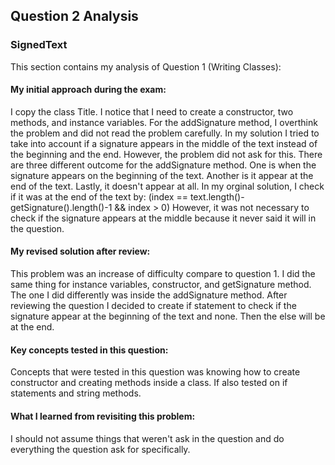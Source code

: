 ## Question 2 Analysis
### SignedText

This section contains my analysis of Question 1 (Writing Classes):

#### My initial approach during the exam:
  I copy the class Title. I notice that I need to create a constructor, two methods, and instance variables. For the addSignature method, I overthink the problem and did not read the problem carefully. In my solution I tried to take into account if a signature appears in the middle of the text instead of the beginning and the end. However, the problem did not ask for this. There are three different outcome for the addSignature method. One is when the signature appears on the beginning of the text. Another is it appear at the end of the text. Lastly, it doesn't appear at all. In my orginal solution, I check if it was at the end of the text by: (index == text.length()-getSignature().length()-1 && index > 0) However, it was not necessary to check if the signature appears at the middle because it never said it will in the question. 
  
#### My revised solution after review:
  This problem was an increase of difficulty compare to question 1. I did the same thing for instance variables, constructor, and getSignature method. The one I did differently was inside the addSignature method. After reviewing the question I decided to create if statement to check if the signature appear at the beginning of the text and none. Then the else will be at the end. 
  
#### Key concepts tested in this question:
  Concepts that were tested in this question was knowing how to create constructor and creating methods inside a class. If also tested on if statements and string methods. 
  
#### What I learned from revisiting this problem:
  I should not assume things that weren't ask in the question and do everything the question ask for specifically. 
